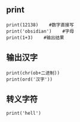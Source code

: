 ## print
```
print(12138)    #数字直接写
print('obsidian')    #字母
print(1+3)    #输出结果
```
## 输出汉字
```
print(chr(ob+二进制))
print(ord('汉字'))
```
## 转义字符
```
print('hell')
```
